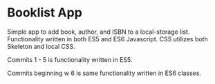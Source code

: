 # Booklist App
Simple app to add book, author, and ISBN to a local-storage list. Functionality written in both ES5 and ES6 Javascript.
CSS utilizes both Skeleton and local CSS.

Commits 1 - 5 is functionality written in ES5.

Commits beginning w 6 is same functionality written in ES6 classes.